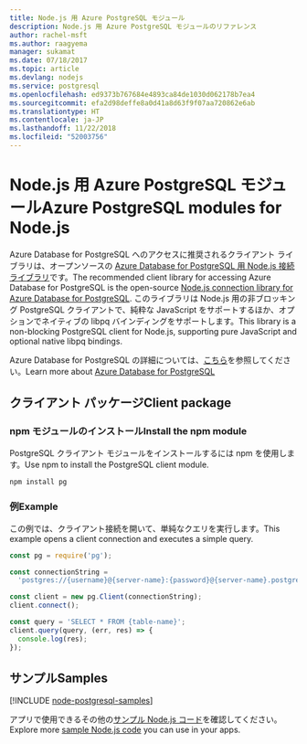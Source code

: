 ```yaml
---
title: Node.js 用 Azure PostgreSQL モジュール
description: Node.js 用 Azure PostgreSQL モジュールのリファレンス
author: rachel-msft
ms.author: raagyema
manager: sukamat
ms.date: 07/18/2017
ms.topic: article
ms.devlang: nodejs
ms.service: postgresql
ms.openlocfilehash: ed9373b767684e4893ca84de1030d062178b7ea4
ms.sourcegitcommit: efa2d98deffe8a0d41a8d63f9f07aa720862e6ab
ms.translationtype: HT
ms.contentlocale: ja-JP
ms.lasthandoff: 11/22/2018
ms.locfileid: "52003756"
---
```

# <a name="azure-postgresql-modules-for-nodejs"></a><span data-ttu-id="966bc-103">Node.js 用 Azure PostgreSQL モジュール</span><span class="sxs-lookup"><span data-stu-id="966bc-103">Azure PostgreSQL modules for Node.js</span></span>

<span data-ttu-id="966bc-104">Azure Database for PostgreSQL へのアクセスに推奨されるクライアント ライブラリは、オープンソースの [Azure Database for PostgreSQL 用 Node.js 接続ライブラリ](https://www.npmjs.com/package/pg)です。</span><span class="sxs-lookup"><span data-stu-id="966bc-104">The recommended client library for accessing Azure Database for PostgreSQL is the open-source [Node.js connection library for Azure Database for PostgreSQL](https://www.npmjs.com/package/pg).</span></span> <span data-ttu-id="966bc-105">このライブラリは Node.js 用の非ブロッキング PostgreSQL クライアントで、純粋な JavaScript をサポートするほか、オプションでネイティブの libpq バインディングをサポートします。</span><span class="sxs-lookup"><span data-stu-id="966bc-105">This library is a non-blocking PostgreSQL client for Node.js, supporting pure JavaScript and optional native libpq bindings.</span></span>

<span data-ttu-id="966bc-106">Azure Database for PostgreSQL の詳細については、[こちら](https://docs.microsoft.com/azure/postgresql/)を参照してください。</span><span class="sxs-lookup"><span data-stu-id="966bc-106">Learn more about [Azure Database for PostgreSQL](https://docs.microsoft.com/azure/postgresql/)</span></span>

## <a name="client-package"></a><span data-ttu-id="966bc-107">クライアント パッケージ</span><span class="sxs-lookup"><span data-stu-id="966bc-107">Client package</span></span>

### <a name="install-the-npm-module"></a><span data-ttu-id="966bc-108">npm モジュールのインストール</span><span class="sxs-lookup"><span data-stu-id="966bc-108">Install the npm module</span></span>

<span data-ttu-id="966bc-109">PostgreSQL クライアント モジュールをインストールするには npm を使用します。</span><span class="sxs-lookup"><span data-stu-id="966bc-109">Use npm to install the PostgreSQL client module.</span></span>

```bash
npm install pg
```   

### <a name="example"></a><span data-ttu-id="966bc-110">例</span><span class="sxs-lookup"><span data-stu-id="966bc-110">Example</span></span>

<span data-ttu-id="966bc-111">この例では、クライアント接続を開いて、単純なクエリを実行します。</span><span class="sxs-lookup"><span data-stu-id="966bc-111">This example opens a client connection and executes a simple query.</span></span>

```javascript
const pg = require('pg');

const connectionString =
  'postgres://{username}@{server-name}:{password}@{server-name}.postgres.database.azure.com:5432/{database-name}?ssl=true';

const client = new pg.Client(connectionString);
client.connect();

const query = 'SELECT * FROM {table-name}';
client.query(query, (err, res) => {
  console.log(res);
});
```

## <a name="samples"></a><span data-ttu-id="966bc-112">サンプル</span><span class="sxs-lookup"><span data-stu-id="966bc-112">Samples</span></span>

[!INCLUDE [node-postgresql-samples](../docs-ref-conceptual/includes/postgresql-samples.md)]

<span data-ttu-id="966bc-113">アプリで使用できるその他の[サンプル Node.js コード](https://azure.microsoft.com/resources/samples/?platform=nodejs)を確認してください。</span><span class="sxs-lookup"><span data-stu-id="966bc-113">Explore more [sample Node.js code](https://azure.microsoft.com/resources/samples/?platform=nodejs) you can use in your apps.</span></span>
